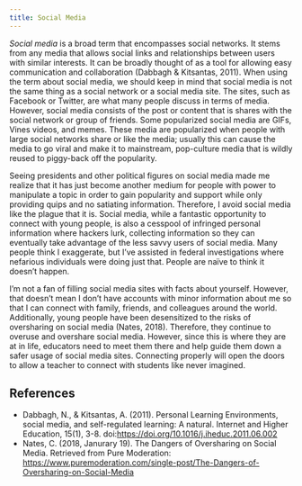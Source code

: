 ```yaml
---
title: Social Media
---
```

*Social media* is a broad term that encompasses social networks.
It stems from any media that allows social links and relationships between users with similar interests.
It can be broadly thought of as a tool for allowing easy communication and collaboration (Dabbagh & Kitsantas, 2011).
When using the term about social media, we should keep in mind that social media is not the same thing as a social network or a social media site.
The sites, such as Facebook or Twitter, are what many people discuss in terms of media.
However, social media consists of the post or content that is shares with the social network or group of friends.
Some popularized social media are GIFs, Vines videos, and memes.
These media are popularized when people with large social networks share or like the media; usually this can cause the media to go viral and make it to mainstream, pop-culture media that is wildly reused to piggy-back off the popularity.

Seeing presidents and other political figures on social media made me realize that it has just become another medium for people with power to manipulate a topic in order to gain popularity and support while only providing quips and no satiating information.
Therefore, I avoid social media like the plague that it is.
Social media, while a fantastic opportunity to connect with young people, is also a cesspool of infringed personal information where hackers lurk, collecting information so they can eventually take advantage of the less savvy users of social media.
Many people think I exaggerate, but I’ve assisted in federal investigations where nefarious individuals were doing just that.
People are naïve to think it doesn’t happen.

I’m not a fan of filling social media sites with facts about yourself.
However, that doesn’t mean I don’t have accounts with minor information about me so that I can connect with family, friends, and colleagues around the world.
Additionally, young people have been desensitized to the risks of oversharing on social media (Nates, 2018).
Therefore, they continue to overuse and overshare social media.
However, since this is where they are at in life, educators need to meet them there and help guide them down a safer usage of social media sites.
Connecting properly will open the doors to allow a teacher to connect with students like never imagined.

## References
- Dabbagh, N., & Kitsantas, A. (2011). Personal Learning Environments, social media, and self-regulated learning: A natural. Internet and Higher Education, 15(1), 3-8. doi:https://doi.org/10.1016/j.iheduc.2011.06.002
- Nates, C. (2018, Janurary 19). The Dangers of Oversharing on Social Media. Retrieved from Pure Moderation: https://www.puremoderation.com/single-post/The-Dangers-of-Oversharing-on-Social-Media